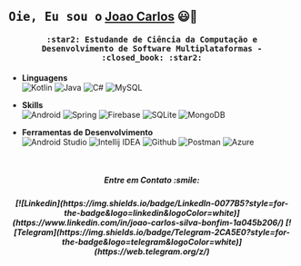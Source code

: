 ## <samp>Oie, Eu sou o</samp> [Joao Carlos](https://www.linkedin.com/in/joao-carlos-silva-bonfim-1a045b206/) :smiley:👋

<h4 align="center" id="home">
   <samp>:star2: Estudande de Ciência da Computação e Desenvolvimento de Software Multiplataformas - :closed_book: :star2:</samp>
</h4>

- **Linguagens**
    <br/>
    ![Kotlin](https://img.shields.io/badge/-Kotlin-333333?style=flat-square&logo=kotlin&logoColor=purple)
    ![Java](https://img.shields.io/badge/-Java-333333?style=flat-square&logo=java&logoColor=yellon)
    ![C#](https://img.shields.io/badge/-C%23-333333?style=flat-square&logo=Csharp&logoColor=green)
    ![MySQL](https://img.shields.io/badge/-MySQL-333333?style=flat-square&logo=MySQL)

- **Skills**
    <br/>
    ![Android](https://img.shields.io/badge/Android-333333?style=flat-square&logo=android)
    ![Spring](https://img.shields.io/badge/Spring-333333?style=flat-square&logo=spring)
    ![Firebase](https://img.shields.io/badge/Firebase-333333?style=flat-square&logo=firebase)
    ![SQLite](https://img.shields.io/badge/SQLite-333333?style=flat-square&logo=sqlite)
    ![MongoDB](https://img.shields.io/badge/MongoDB-333333?style=flat-square&logo=mongodb)
    
- **Ferramentas de Desenvolvimento**
    <br/>
    ![Android Studio](https://img.shields.io/badge/-Android%20Studio-333333?style=flat-square&logo=AndroidStudio)
    ![Intellij IDEA](https://img.shields.io/badge/-Intellij%20IDEA-333333?style=flat-square&logo=intellij-idea&logoColor=white)
    ![Github](https://img.shields.io/badge/-GitHub-333333?style=flat-square&logo=github)
    ![Postman](https://img.shields.io/badge/-Postman-333333?style=flat-square&logo=postman)
    ![Azure](https://img.shields.io/badge/-Azure_DevOps-333333?style=flat-square&logo=azure-devops)
    
    
    
    <br/>

<div align="center">
   <h5>Entre em Contato :smile:<h5/>
[![Linkedin](https://img.shields.io/badge/LinkedIn-0077B5?style=for-the-badge&logo=linkedin&logoColor=white)](https://www.linkedin.com/in/joao-carlos-silva-bonfim-1a045b206/)
[![Telegram](https://img.shields.io/badge/Telegram-2CA5E0?style=for-the-badge&logo=telegram&logoColor=white)](https://web.telegram.org/z/)

                                                                                                                             
  
</div><br/>
